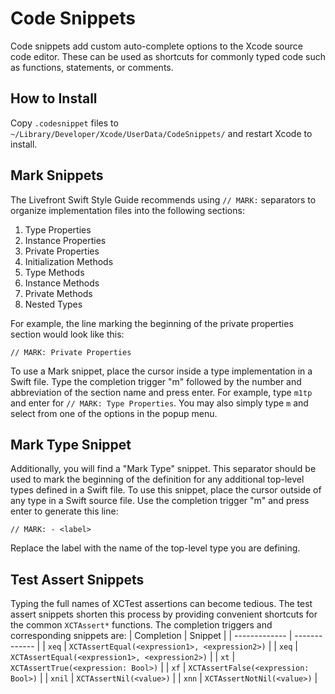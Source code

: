 # Code Snippets

Code snippets add custom auto-complete options to the Xcode source code editor. These can be used as
shortcuts for commonly typed code such as functions, statements, or comments.

## How to Install
Copy `.codesnippet` files to `~/Library/Developer/Xcode/UserData/CodeSnippets/` and restart Xcode to install.

## Mark Snippets

The Livefront Swift Style Guide recommends using `// MARK:` separators to organize implementation 
files into the following sections:
1. Type Properties
2. Instance Properties
3. Private Properties
4. Initialization Methods
5. Type Methods
6. Instance Methods
7. Private Methods
8. Nested Types

For example, the line marking the beginning of the private properties section would look like this:
```
// MARK: Private Properties
```

To use a Mark snippet, place the cursor inside a type implementation in a Swift file. Type the 
completion trigger "m" followed by the number and abbreviation of the section name and press enter. 
For example, type `m1tp` and enter for `// MARK: Type Properties`. You may also simply type `m` and 
select from one of the options in the popup menu. 

## Mark Type Snippet

Additionally, you will find a "Mark Type" snippet. This separator should be used to mark the 
beginning of the definition for any additional top-level types defined in a Swift file. To use this
snippet, place the cursor outside of any type in a Swift source file. Use the completion trigger "m"
and press enter to generate this line:
```
// MARK: - <label>
```
Replace the label with the name of the top-level type you are defining.

## Test Assert Snippets

Typing the full names of XCTest assertions can become tedious. The test assert snippets shorten this
process by providing convenient shortcuts for the common `XCTAssert*` functions. The completion 
triggers and corresponding snippets are:
| Completion  | Snippet |
| ------------- | ------------- |
| `xeq`  | `XCTAssertEqual(<expression1>, <expression2>)` |
| `xeq` | `XCTAssertEqual(<expression1>, <expression2>)` |
| `xt` | `XCTAssertTrue(<expression: Bool>)` |
| `xf` | `XCTAssertFalse(<expression: Bool>)` |
| `xnil` | `XCTAssertNil(<value>)` |
| `xnn` | `XCTAssertNotNil(<value>)` |
